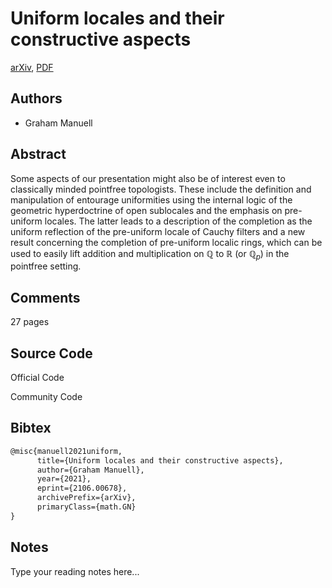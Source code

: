
# Uniform locales and their constructive aspects

[arXiv](https://arxiv.org/abs/2106.0678), [PDF](https://arxiv.org/pdf/2106.0678.pdf)

## Authors

- Graham Manuell

## Abstract

Some aspects of our presentation might also be of interest even to classically minded pointfree topologists. These include the definition and manipulation of entourage uniformities using the internal logic of the geometric hyperdoctrine of open sublocales and the emphasis on pre-uniform locales. The latter leads to a description of the completion as the uniform reflection of the pre-uniform locale of Cauchy filters and a new result concerning the completion of pre-uniform localic rings, which can be used to easily lift addition and multiplication on $\mathbb{Q}$ to $\mathbb{R}$ (or $\mathbb{Q}_p$) in the pointfree setting.

## Comments

27 pages

## Source Code

Official Code



Community Code



## Bibtex

```tex
@misc{manuell2021uniform,
      title={Uniform locales and their constructive aspects}, 
      author={Graham Manuell},
      year={2021},
      eprint={2106.00678},
      archivePrefix={arXiv},
      primaryClass={math.GN}
}
```

## Notes

Type your reading notes here...


